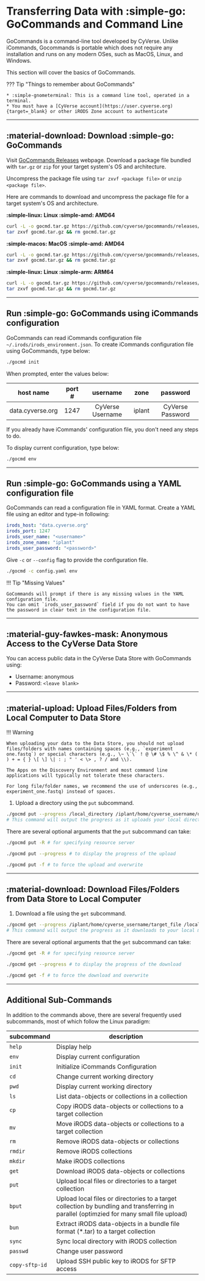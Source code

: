 # Transferring Data with :simple-go: GoCommands and Command Line

GoCommands is a command-line tool developed by CyVerse. Unlike iCommands, Gocommands is portable which does not require any installation and runs on any modern OSes, such as MacOS, Linux, and Windows.

This section will cover the basics of GoCommands.

??? Tip "Things to remember about GoCommands"

    * :simple-gnometerminal: This is a command line tool, operated in a terminal.
    * You must have a [CyVerse account](https://user.cyverse.org){target=_blank} or other iRODS Zone account to authenticate

------------------------------------------------------------------------

## :material-download: Download :simple-go: GoCommands

Visit [GoCommands Releases](https://github.com/cyverse/gocommands/releases) webpage. Download a package file bundled with `tar.gz` or `zip` for your target system's OS and architecture. 

Uncompress the package file using `tar zxvf <package file>` or `unzip <package file>`.

Here are commands to download and uncompress the package file for a target system's OS and architecture.

**:simple-linux: Linux :simple-amd: AMD64**

``` bash
curl -L -o gocmd.tar.gz https://github.com/cyverse/gocommands/releases/download/v0.4.3/gocmd-v0.4.3-linux-amd64.tar.gz && \
tar zxvf gocmd.tar.gz && rm gocmd.tar.gz
```

**:simple-macos: MacOS :simple-amd: AMD64**

``` bash
curl -L -o gocmd.tar.gz https://github.com/cyverse/gocommands/releases/download/v0.4.3/gocmd-v0.4.3-darwin-amd64.tar.gz && \
tar zxvf gocmd.tar.gz && rm gocmd.tar.gz
```

**:simple-linux: Linux :simple-arm: ARM64**

``` bash
curl -L -o gocmd.tar.gz https://github.com/cyverse/gocommands/releases/download/v0.4.3/gocmd-v0.4.3-linux-arm64.tar.gz && \
tar zxvf gocmd.tar.gz && rm gocmd.tar.gz
```

------------------------------------------------------------------------

## Run :simple-go: GoCommands using iCommands configuration

GoCommands can read iCommands configuration file `~/.irods/irods_environment.json`. To create iCommands configuration file using GoCommands, type below:

``` bash
./gocmd init
```

When prompted, enter the values below:

  | host name | port # | username | zone | password |
  |:---------:|:------:|:--------:|:----:|:--------:|
  | data.cyverse.org | 1247| CyVerse Username | iplant | CyVerse Password |

If you already have iCommands' configuration file, you don't need any steps to do. 

To display current configuration, type below:

``` bash
./gocmd env
```

------------------------------------------------------------------------

## Run :simple-go: GoCommands using a YAML configuration file

GoCommands can read a configuration file in YAML format. Create a YAML file using an editor and type-in following:

``` yaml
irods_host: "data.cyverse.org"
irods_port: 1247
irods_user_name: "<username>"
irods_zone_name: "iplant"
irods_user_password: "<password>"
```

Give `-c` or `--config` flag to provide the configuration file.

``` bash
./gocmd -c config.yaml env
```

!!! Tip "Missing Values"

    GoCommands will prompt if there is any missing values in the YAML configuration file. 
    You can omit `irods_user_password` field if you do not want to have the password in clear text in the configuration file.

------------------------------------------------------------------------

## :material-guy-fawkes-mask: Anonymous Access to the CyVerse Data Store

You can access public data in the CyVerse Data Store with GoCommands using:

-   Username: anonymous
-   Password: `<leave blank>`

------------------------------------------------------------------------

## :material-upload: Upload Files/Folders from Local Computer to Data Store

!!! Warning

    When uploading your data to the Data Store, you should not upload files/folders with names containing spaces (e.g., `experiment one.fastq`) or special characters (e.g., \~ \`\` ! @ \# \$ % \^ & \* ( ) + = { } \[ \] \| : ; " ' < \> , ? / and \\). 
    
    The Apps on the Discovery Environment and most command line applications will typically not tolerate these characters. 
    
    For long file/folder names, we recommend the use of underscores (e.g., experiment_one.fastq) instead of spaces.

1.  Upload a directory using the `put` subcommand.

``` bash
./gocmd put --progress /local_directory /iplant/home/cyverse_username/destination_folder
# This command will output the progress as it uploads your local directory
```

There are several optional arguments that the `put` subcommand can take:

``` bash
./gocmd put -R # for specifying resource server

./gocmd put --progress # to display the progress of the upload

./gocmd put -f # to force the upload and overwrite
```

------------------------------------------------------------------------

## :material-download: Download Files/Folders from Data Store to Local Computer

1.  Download a file using the `get` subcommand.

``` bash
./gocmd get --progress /iplant/home/cyverse_username/target_file /local_destination
# This command will output the progress as it downloads to your local machine
```

There are several optional arguments that the `get` subcommand can take:

``` bash
./gocmd get -R # for specifying resource server

./gocmd get --progress # to display the progress of the download

./gocmd get -f # to force the download and overwrite
```

------------------------------------------------------------------------

## Additional Sub-Commands

In addition to the commands above, there are several frequently used
subcommands, most of which follow the Linux paradigm:

  | subcommand | description |
  |---------|------------------------|
  | `help` | Display help |
  | `env` | Display current configuration |
  | `init` | Initialize iCommands Configuration | 
  | `cd` | Change current working directory | 
  | `pwd` | Display current working directory | 
  | `ls` | List data-objects or collections in a collection |
  | `cp` | Copy iRODS data-objects or collections to a target collection |
  | `mv` | Move iRODS data-objects or collections to a target collection |
  | `rm` | Remove iRODS data-objects or collections |
  | `rmdir` | Remove iRODS collections |
  | `mkdir` | Make iRODS collections |
  | `get` | Download iRODS data-objects or collections |
  | `put` | Upload local files or directories to a target collection |
  | `bput` | Upload local files or directories to a target collection by bundling and transferring in parallel (optimzied for many small file upload) |
  | `bun` | Extract iRODS data-objects in a bundle file format (*.tar) to a target collection |
  | `sync` | Sync local directory with iRODS collection |
  | `passwd` | Change user password |
  | `copy-sftp-id` | Upload SSH public key to iRODS for SFTP access |

